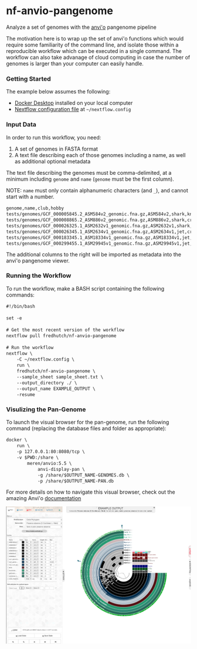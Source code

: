 # nf-anvio-pangenome
Analyze a set of genomes with the [anvi'o](http://merenlab.org/software/anvio/) pangenome pipeline

The motivation here is to wrap up the set of anvi'o functions which would require
some familiarity of the command line, and isolate those within a reproducible
workflow which can be executed in a single command. The workflow can also take 
advanage of cloud computing in case the number of genomes is larger than your
computer can easily handle.

### Getting Started

The example below assumes the following:

  * [Docker Desktop](https://www.docker.com/products/docker-desktop) installed on your local computer
  * [Nextflow configuration file](https://sciwiki.fredhutch.org/compdemos/nextflow/) at `~/nextflow.config`


### Input Data

In order to run this workflow, you need:

1. A set of genomes in FASTA format
2. A text file describing each of those genomes including a name, as well as additional optional metadata

The text file describing the genomes must be comma-delimited, at a minimum including 
`genome` and `name` (`genome` must be the first column).

NOTE: `name` must only contain alphanumeric characters (and `_`), and cannot start with a number.

```
genome,name,club,hobby
tests/genomes/GCF_000005845.2_ASM584v2_genomic.fna.gz,ASM584v2,shark,knitting
tests/genomes/GCF_000008865.2_ASM886v2_genomic.fna.gz,ASM886v2,shark,crochet
tests/genomes/GCF_000026325.1_ASM2632v1_genomic.fna.gz,ASM2632v1,shark,crochet
tests/genomes/GCF_000026345.1_ASM2634v1_genomic.fna.gz,ASM2634v1,jet,crochet
tests/genomes/GCF_000183345.1_ASM18334v1_genomic.fna.gz,ASM18334v1,jet,knitting
tests/genomes/GCF_000299455.1_ASM29945v1_genomic.fna.gz,ASM29945v1,jet,knitting
```

The additional columns to the right will be imported as metadata into the anvi'o 
pangenome viewer.

### Running the Workflow

To run the workflow, make a BASH script containing the following commands:

```
#!/bin/bash

set -e

# Get the most recent version of the workflow
nextflow pull fredhutch/nf-anvio-pangenome

# Run the workflow
nextflow \
    -C ~/nextflow.config \
    run \
    fredhutch/nf-anvio-pangenome \
    --sample_sheet sample_sheet.txt \
    --output_directory ./ \
    --output_name EXAMPLE_OUTPUT \
    -resume

```

### Visulizing the Pan-Genome

To launch the visual browser for the pan-genome, run the following command 
(replacing the database files and folder as appropriate):

```
docker \
    run \
    -p 127.0.0.1:80:8080/tcp \
    -v $PWD:/share \
        meren/anvio:5.5 \
            anvi-display-pan \
            -g /share/$OUTPUT_NAME-GENOMES.db \
            -p /share/$OUTPUT_NAME-PAN.db
```

For more details on how to navigate this visual browser, check out the amazing Anvi'o
[documentation](http://merenlab.org/2016/11/08/pangenomics-v2/.)

![Example Data](https://github.com/FredHutch/nf-anvio-pangenome/raw/master/assets/screenshot.png)
